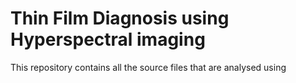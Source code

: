 # Thin Film Diagnosis using Hyperspectral imaging

This repository contains all the source files that are analysed using 
